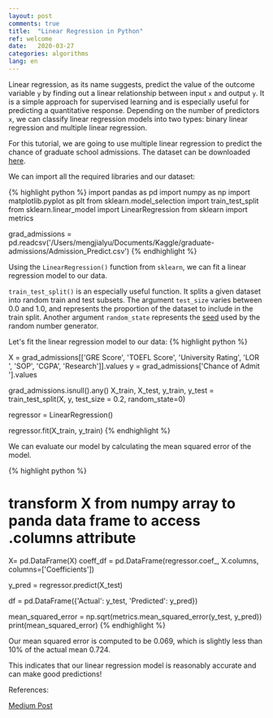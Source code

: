 ```yaml
---
layout: post
comments: true
title:  "Linear Regression in Python"
ref: welcome
date:   2020-03-27 
categories: algorithms
lang: en
---
```

Linear regression, as its name suggests, predict the value of the outcome variable `y` by finding out a linear relationship between input `x` and output `y`. It is a simple approach for supervised learning and is especially useful for predicting a quantitative response. Depending on the number of predictors `x`, we can classify linear regression models into two types: binary linear regression and multiple linear regression. 

For this tutorial, we are going to use multiple linear regression to predict the chance of graduate school admissions. The dataset can be downloaded [here][here].

We can import all the required libraries and our dataset:

{% highlight python %}
import pandas as pd
import numpy as np
import matplotlib.pyplot as plt
from sklearn.model_selection import train_test_split
from sklearn.linear_model import LinearRegression
from sklearn import metrics

grad_admissions = pd.readcsv('/Users/mengjialyu/Documents/Kaggle/graduate-admissions/Admission_Predict.csv')
{% endhighlight %}

Using the `LinearRegression()` function from `sklearn`, we can fit a linear regression model to our data.

`train_test_split()` is an especially useful function. It splits a given dataset into random train and test subsets. The argument `test_size` varies between 0.0 and 1.0, and represents the proportion of the dataset to include in the train split. Another argument `random_state` represents the [seed][seed] used by the random number generator. 

Let's fit the linear regression model to our data:
{% highlight python %}

X = grad_admissions[['GRE Score', 'TOEFL Score', 'University Rating', 'LOR ', 'SOP', 'CGPA', 'Research']].values
y = grad_admissions['Chance of Admit '].values

grad_admissions.isnull().any()
X_train, X_test, y_train, y_test = train_test_split(X, y, test_size = 0.2, random_state=0)

regressor = LinearRegression()

regressor.fit(X_train, y_train)
{% endhighlight %}


We can evaluate our model by calculating the mean squared error of the model.

{% highlight python %}
# transform X from numpy array to panda data frame to access .columns attribute
X= pd.DataFrame(X)
coeff_df = pd.DataFrame(regressor.coef_, X.columns, columns=['Coefficients'])

y_pred = regressor.predict(X_test)


df = pd.DataFrame({'Actual': y_test, 'Predicted': y_pred})

mean_squared_error = np.sqrt(metrics.mean_squared_error(y_test, y_pred))
print(mean_squared_error)
{% endhighlight %}

Our mean squared error is computed to be 0.069, which is slightly less than 10% of the actual mean 0.724. 

This indicates that our linear regression model is reasonably accurate and can make good predictions!

[here]: https://www.kaggle.com/mohansacharya/graduate-admissions/data
[seed]: https://www.statisticshowto.datasciencecentral.com/random-seed-definition/

References:

[Medium Post][ref-1]

[ref-1]:https://towardsdatascience.com/a-beginners-guide-to-linear-regression-in-python-with-scikit-learn-83a8f7ae2b4f